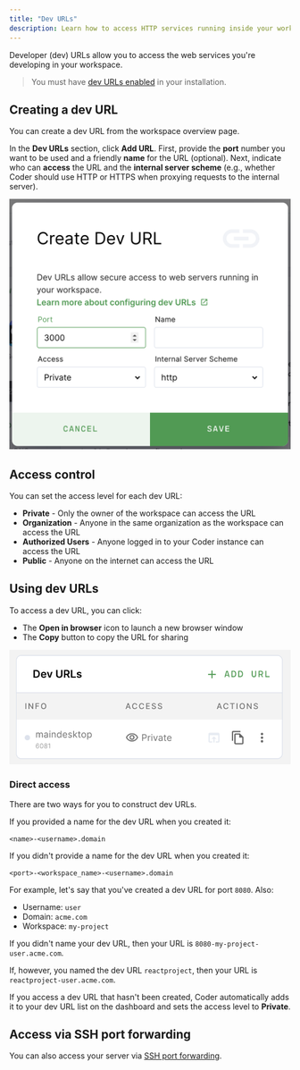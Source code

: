 ```yaml
---
title: "Dev URLs"
description: Learn how to access HTTP services running inside your workspace.
---
```


Developer (dev) URLs allow you to access the web services you're developing in
your workspace.

> You must have [dev URLs enabled](../admin/devurls.md) in your installation.

## Creating a dev URL

You can create a dev URL from the workspace overview page.

In the **Dev URLs** section, click **Add URL**. First, provide the **port**
number you want to be used and a friendly **name** for the URL (optional). Next,
indicate who can **access** the URL and the **internal server scheme** (e.g.,
whether Coder should use HTTP or HTTPS when proxying requests to the internal
server).

![Create a dev URL](../assets/create-devurl.png)

## Access control

You can set the access level for each dev URL:

- **Private** - Only the owner of the workspace can access the URL
- **Organization** - Anyone in the same organization as the workspace can access
  the URL
- **Authorized Users** - Anyone logged in to your Coder instance can access the
  URL
- **Public** - Anyone on the internet can access the URL

## Using dev URLs

To access a dev URL, you can click:

- The **Open in browser** icon to launch a new browser window
- The **Copy** button to copy the URL for sharing

![Dev URLs List](../assets/devurls.png)

### Direct access

There are two ways for you to construct dev URLs.

If you provided a name for the dev URL when you created it:

```text
<name>-<username>.domain
```

If you didn't provide a name for the dev URL when you created it:

```text
<port>-<workspace_name>-<username>.domain
```

For example, let's say that you've created a dev URL for port `8080`. Also:

- Username: `user`
- Domain: `acme.com`
- Workspace: `my-project`

If you didn't name your dev URL, then your URL is
`8080-my-project-user.acme.com`.

If, however, you named the dev URL `reactproject`, then your URL is
`reactproject-user.acme.com`.

If you access a dev URL that hasn't been created, Coder automatically adds it to
your dev URL list on the dashboard and sets the access level to **Private**.

## Access via SSH port forwarding

You can also access your server via [SSH port forwarding](ssh.md#forwarding-dev-urls).
